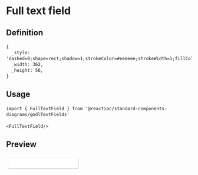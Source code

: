 # Full text field

## Definition

```
{
  _style: 'dashed=0;shape=rect;shadow=1;strokeColor=#eeeeee;strokeWidth=1;fillColor=#ffffff;fontSize=22;fontColor=#CCCCCC;align=left;spacingLeft=65;whiteSpace=wrap;html=1;',
  _width: 362,
  _height: 56,
}
```

## Usage

```
import { FullTextField } from '@reactiac/standard-components-diagrams/gmdlTextFields'

<FullTextField/>
```

## Preview

<img src="./full-text-field.png" width="200"/>
